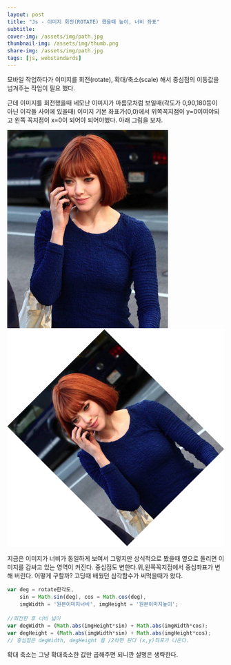 ```yaml
---
layout: post
title: "Js - 이미지 회전(ROTATE) 했을때 높이, 너비 좌표"
subtitle: 
cover-img: /assets/img/path.jpg
thumbnail-img: /assets/img/thumb.png
share-img: /assets/img/path.jpg
tags: [js, webstandards]
---
```

모바일 작업하다가 이미지를 회전(rotate), 확대/축소(scale) 해서 중심점의 이동값을 넘겨주는 작업이 필요 했다.
<!--more-->

근데 이미지를 회전했을때 네모난 이미지가 마름모처럼 보일때(각도가 0,90,180등이 아닌 이각들 사이에 있을때) 이미지 기본 좌표가(0,0)에서 위쪽꼭지점이 y=0이여야되고 왼쪽 꼭지점이 x=0이 되어야 되어야했다. 아래 그림을 보자.

![아만다사이프리드](/assets/img/post/rotate_before.jpg)
![아만다사이프리드 -45도 회전](/assets/img/post/rotate_after.png)

지금은 이미지가 너비가 동일하게 보여서 그렇지만 상식적으로 봤을때 옆으로 돌리면 이미지를 감싸고 있는 영역이 커진다. 중심점도 변한다.위,왼쪽꼭지점에서 중심좌표가 변해 버린다. 어떻게 구할까? 고딩때 배웠던 삼각함수가 써먹을때가 왔다.

```js
var deg = rotate한각도,
    sin = Math.sin(deg), cos = Math.cos(deg),
    imgWidth = '원본이미지너비', imgHeight = '원본이미지높이';

//회전한 후 너비 넓이
var degWidth = (Math.abs(imgHeight*sin) + Math.abs(imgWidth*cos);
var degHeight = (Math.abs(imgWidth*sin) + Math.abs(imgHeight*cos);
// 중심점은 degWidth, degHeight 를 /2하면 된다 (x,y)좌표가 나온다.
```
확대 축소는 그냥 확대축소한 값만 곱해주면 되니깐 설명은 생략한다.
